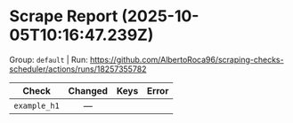 # Scrape Report (2025-10-05T10:16:47.239Z)

Group: `default`  |  Run: https://github.com/AlbertoRoca96/scraping-checks-scheduler/actions/runs/18257355782

| Check | Changed | Keys | Error |
|---|:---:|:--|:--|
| `example_h1` | — |  |  |
